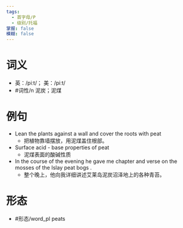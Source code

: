 ```yaml
---
tags:
  - 首字母/P
  - 级别/托福
掌握: false
模糊: false
---
```

# 词义
- 英：/piːt/； 美：/piːt/
- #词性/n  泥炭；泥煤
# 例句
- Lean the plants against a wall and cover the roots with peat
	- 把植物靠墙摆放，用泥煤盖住根部。
- Surface acid - base properties of peat
	- 泥煤表面的酸碱性质
- In the course of the evening he gave me chapter and verse on the mosses of the Islay peat bogs .
	- 整个晚上，他向我详细讲述艾莱岛泥炭沼泽地上的各种青苔。
# 形态
- #形态/word_pl peats
